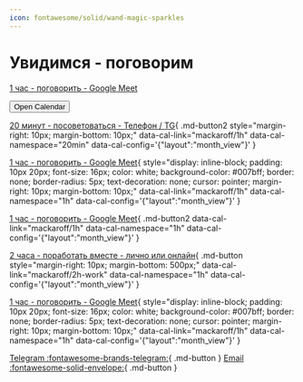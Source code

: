 ```yaml
---
icon: fontawesome/solid/wand-magic-sparkles
---
```

# Увидимся - поговорим




<a href="#" class="md-button2" data-cal-link="mackaroff/1h" data-cal-namespace="1h" data-cal-config='{"layout":"month_view"}' style="margin-right: 10px; margin-bottom: 10px;">
    1 час - поговорить - Google Meet
</a>

<button data-cal-link="mackaroff/1h"
        data-cal-namespace="1h"
        data-cal-config='{"layout":"month_view"}'>
  Open Calendar
</button>











[20 минут - посоветоваться - Телефон / TG](#){
  .md-button2
  style="margin-right: 10px; margin-bottom: 10px;"
  data-cal-link="mackaroff/1h"
  data-cal-namespace="20min"
  data-cal-config='{"layout":"month_view"}'
}


[1 час - поговорить - Google Meet](#){
  style="display: inline-block; padding: 10px 20px; font-size: 16px; color: white; background-color: #007bff; border: none; border-radius: 5px; text-decoration: none; cursor: pointer; margin-right: 10px; margin-bottom: 10px;"
  data-cal-link="mackaroff/1h"
  data-cal-namespace="1h"
  data-cal-config='{"layout":"month_view"}'
}


[1 час - поговорить - Google Meet](#){
  .md-button2
  data-cal-link="mackaroff/1h"
  data-cal-namespace="1h"
  data-cal-config='{"layout":"month_view"}'
}

[2 часа - поработать вместе - лично или онлайн](#){
  .md-button
  style="margin-right: 10px; margin-bottom: 500px;"
  data-cal-link="mackaroff/2h-work"
  data-cal-namespace="1h"
  data-cal-config='{"layout":"month_view"}'
}

[1 час - поговорить - Google Meet](#){
  style="display: inline-block; padding: 10px 20px; font-size: 16px; color: white; background-color: #007bff; border: none; border-radius: 5px; text-decoration: none; cursor: pointer; margin-right: 10px; margin-bottom: 10px;"
  data-cal-link="mackaroff/1h"
  data-cal-namespace="1h"
  data-cal-config='{"layout":"month_view"}'
}

[Telegram  :fontawesome-brands-telegram:](https://t.me/Mackaroff){ .md-button }
[Email  :fontawesome-solid-envelope:](mailto:mackaroff@mackaroff.com){ .md-button }
